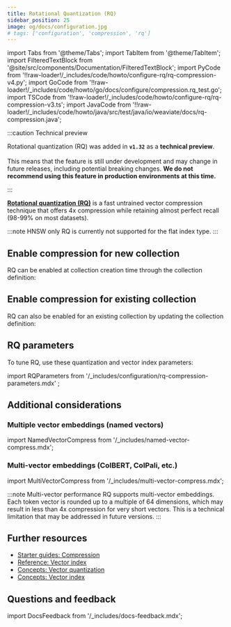 ```yaml
---
title: Rotational Quantization (RQ)
sidebar_position: 25
image: og/docs/configuration.jpg
# tags: ['configuration', 'compression', 'rq']
---
```


import Tabs from '@theme/Tabs';
import TabItem from '@theme/TabItem';
import FilteredTextBlock from '@site/src/components/Documentation/FilteredTextBlock';
import PyCode from '!!raw-loader!/\_includes/code/howto/configure-rq/rq-compression-v4.py';
import GoCode from '!!raw-loader!/\_includes/code/howto/go/docs/configure/compression.rq_test.go';
import TSCode from '!!raw-loader!/\_includes/code/howto/configure-rq/rq-compression-v3.ts';
import JavaCode from '!!raw-loader!/\_includes/code/howto/java/src/test/java/io/weaviate/docs/rq-compression.java';

:::caution Technical preview

Rotational quantization (RQ) was added in **`v1.32`** as a **technical preview**.<br/><br/>
This means that the feature is still under development and may change in future releases, including potential breaking changes.
**We do not recommend using this feature in production environments at this time.**

:::

[**Rotational quantization (RQ)**](../../concepts/vector-quantization.md#rotational-quantization) is a fast untrained vector compression technique that offers 4x compression while retaining almost perfect recall (98-99% on most datasets).

:::note HNSW only
RQ is currently not supported for the flat index type.
:::

## Enable compression for new collection

RQ can be enabled at collection creation time through the collection definition:

<Tabs groupId="languages">
  <TabItem value="py" label="Python Client v4">
      <FilteredTextBlock
        text={PyCode}
        startMarker="# START EnableRQ"
        endMarker="# END EnableRQ"
        language="py"
      />
  </TabItem>
  <TabItem value="ts" label="JS/TS Client v3">
      <FilteredTextBlock
        text={TSCode}
        startMarker="// START EnableRQ"
        endMarker="// END EnableRQ"
        language="ts"
      />
  </TabItem>
  <TabItem value="go" label="Go">
      <FilteredTextBlock
        text={GoCode}
        startMarker="// START EnableRQ"
        endMarker="// END EnableRQ"
        language="go"
      />
  </TabItem>
  <TabItem value="java" label="Java">
    <FilteredTextBlock
      text={JavaCode}
      startMarker="// START EnableRQ"
      endMarker="// END EnableRQ"
      language="java"
    />
  </TabItem>
</Tabs>

## Enable compression for existing collection

RQ can also be enabled for an existing collection by updating the collection definition:

<Tabs groupId="languages">
  <TabItem value="py" label="Python Client v4">
      <FilteredTextBlock
        text={PyCode}
        startMarker="# START UpdateSchema"
        endMarker="# END UpdateSchema"
        language="py"
      />
  </TabItem>
  <TabItem value="java" label="Java">
    <FilteredTextBlock
      text={JavaCode}
      startMarker="// START UpdateSchema"
      endMarker="// END UpdateSchema"
      language="java"
    />
  </TabItem>
    <TabItem value="go" label="Go">
      <FilteredTextBlock
        text={GoCode}
        startMarker="// START UpdateSchema"
        endMarker="// END UpdateSchema"
        language="go"
      />
  </TabItem>
</Tabs>

## RQ parameters

To tune RQ, use these quantization and vector index parameters:

import RQParameters from '/\_includes/configuration/rq-compression-parameters.mdx' ;

<RQParameters />

<Tabs groupId="languages">
  <TabItem value="py" label="Python Client v4">
      <FilteredTextBlock
        text={PyCode}
        startMarker="# START RQWithOptions"
        endMarker="# END RQWithOptions"
        language="py"
      />
  </TabItem>
  <TabItem value="ts" label="JS/TS Client v3">
      <FilteredTextBlock
        text={TSCode}
        startMarker="// START RQWithOptions"
        endMarker="// END RQWithOptions"
        language="ts"
      />
  </TabItem>
  <TabItem value="go" label="Go">
      <FilteredTextBlock
        text={GoCode}
        startMarker="// START RQWithOptions"
        endMarker="// END RQWithOptions"
        language="go"
      />
  </TabItem>
  <TabItem value="java" label="Java">
    <FilteredTextBlock
      text={JavaCode}
      startMarker="// START RQWithOptions"
      endMarker="// END RQWithOptions"
      language="java"
    />
  </TabItem>
</Tabs>

<!--
:::note Maximum query performance

For maximum query performance with minimal recall impact, consider setting `rescoreLimit` to 0. This disables rescoring and can significantly boost QPS (queries per second) while only causing a very minor drop in recall.

:::
-->

## Additional considerations

### Multiple vector embeddings (named vectors)

import NamedVectorCompress from '/\_includes/named-vector-compress.mdx';

<NamedVectorCompress />

### Multi-vector embeddings (ColBERT, ColPali, etc.)

import MultiVectorCompress from '/\_includes/multi-vector-compress.mdx';

<MultiVectorCompress />

:::note Multi-vector performance
RQ supports multi-vector embeddings. Each token vector is rounded up to a multiple of 64 dimensions, which may result in less than 4x compression for very short vectors. This is a technical limitation that may be addressed in future versions.
:::

## Further resources

- [Starter guides: Compression](/docs/weaviate/starter-guides/managing-resources/compression.mdx)
- [Reference: Vector index](/weaviate/config-refs/indexing/vector-index.mdx)
- [Concepts: Vector quantization](/docs/weaviate/concepts/vector-quantization.md)
- [Concepts: Vector index](/weaviate/concepts/indexing/vector-index.md)

## Questions and feedback

import DocsFeedback from '/\_includes/docs-feedback.mdx';

<DocsFeedback/>

